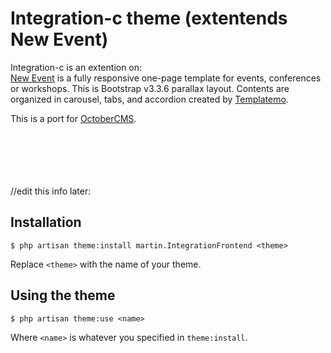 # Integration-c theme (extentends New Event)

Integration-c is an extention on:<br/>
[New Event](http://www.templatemo.com/tm-486-new-event) is a fully responsive one-page template for events, conferences or workshops. This is Bootstrap v3.3.6 parallax layout. Contents are organized in carousel, tabs, and accordion created by [Templatemo](http://www.templatemo.com/).

This is a port for [OctoberCMS](https://octobercms.com/).



<br/>
<br/>
<br/>
<br/>
<br/>
//edit this info later:

## Installation
`$ php artisan theme:install martin.IntegrationFrontend <theme>`

Replace `<theme>` with the name of your theme.


## Using the theme
`$ php artisan theme:use <name>`

Where `<name>` is whatever you specified in `theme:install`.